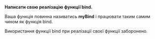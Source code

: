 **Написати свою реалізацію функції bind.**

Ваша функція повинна називатись **myBind** і працювати таким самим чином як функція bind.

Використання функції bind при реалізації своєї функції заборонено.
